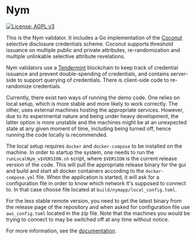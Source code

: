 # Nym

[![License: AGPL v3](https://img.shields.io/badge/License-AGPL%20v3-blue.svg)](https://github.com/nymtech/nym-validator/blob/master/LICENSE)
<!-- [![Build Status](https://travis-ci.com/jstuczyn/CoconutGo.svg?branch=master)](https://travis-ci.com/jstuczyn/CoconutGo)
[![GoDoc](https://img.shields.io/badge/godoc-reference-blue.svg?style=flat-square)](https://godoc.org/0xacab.org/jstuczyn/CoconutGo)
[![Coverage Status](http://codecov.io/github/jstuczyn/CoconutGo/coverage.svg?branch=master)](http://codecov.io/github/jstuczyn/CoconutGo?branch=master) -->

This is the Nym validator. It includes a Go implementation of the [Coconut](https://arxiv.org/pdf/1802.07344.pdf) selective disclosure credentials scheme. Coconut supports threshold issuance on multiple public and private attributes, re-randomization and multiple unlinkable selective attribute revelations.

Nym validators use a [Tendermint](https://tendermint.com/) blockchain to keep track of credential issuance and prevent double-spending of credentials, and contains server-side to support querying of credentials. There is client-side code to re-randomize credentials.

Currently, there exist two ways of running the demo code. One relies on local setup, which is more stable and more likely to work correctly. The other, uses external machines hosting the appropriate services. However, due to its experimental nature and being under heavy development, the latter option is more unstable and the machines might be at an unexpected state at any given moment of time, including being turned off, hence running the code locally is recommended.

The local setup requires `docker` and `docker-compose` to be installed on the machine. In order to startup the system, one needs to run the `runLocalNym_v$VERSION.sh` script, where `$VERSION` is the current release version of the code. This will pull the appropriate release binary for the gui and build and start all docker containers according to the `docker-compose.yml` file. When the application is started, it will ask for a configuration file in order to know which network it's supposed to connect to. In that case choose file located at `build/nymapp/local_config.toml`.

For the less stable remote version, you need to get the latest binary from the release page of the repository and when asked for configuration file use `aws_config.toml` located in the zip file. Note that the machines you would be trying to connect to may be switched off at any time without notice.

For more information, see the [documentation](https://github.com/nymtech/docs/).
